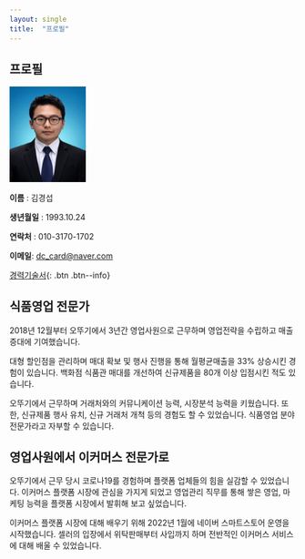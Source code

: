 ```yaml
---
layout: single
title:  "프로필"
---
```


## 프로필

​                                                                 <img src="../images/2021-03-21-first/112-16545168759201.jpg" alt="112" style="zoom: 67%;" /> 

**이름** : 김경섭

**생년월일** : 1993.10.24

**연락처** : 010-3170-1702

**이메일**: dc_card@naver.com

[경력기술서](https://drive.google.com/file/d/124FCgT5lgXNnYVUbKS6dUNpT0D3bl4SJ/view?usp=sharing){: .btn .btn--info}

## 식품영업 전문가

 2018년 12월부터 오뚜기에서 3년간 영업사원으로 근무하며 영업전략을 수립하고 매출 증대에 기여했습니다.

 대형 할인점을 관리하며 매대 확보 및 행사 진행을 통해 월평균매출을 33% 상승시킨 경험이 있습니다. 백화점 식품관 매대를 개선하여 신규제품을 80개 이상 입점시킨 적도 있습니다.

 오뚜기에서 근무하며 거래처와의 커뮤니케이션 능력, 시장분석 능력을 키웠습니다. 또한, 신규제품 행사 유치, 신규 거래처 개척 등의 경험도 할 수 있었습니다. 식품영업 분야 전문가라고 자부할 수 있습니다. 



## 영업사원에서 이커머스 전문가로

 오뚜기에서 근무 당시 코로나19를 경험하며 플랫폼 업체들의 힘을 실감할 수 있었습니다. 이커머스 플랫폼 시장에 관심을 가지게 되었고 영업관리 직무를 통해 쌓은 영업, 마케팅 능력을 플랫폼 시장에서 발휘해 보고 싶었습니다.

 이커머스 플랫폼 시장에 대해 배우기 위해 2022년 1월에 네이버 스마트스토어 운영을 시작했습니다. 셀러의 입장에서 위탁판매부터 사입까지 하며 전반적인 이커머스 서비스에 대해 배울 수 있었습니다. 

